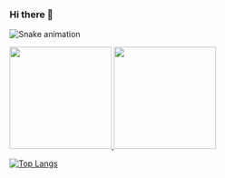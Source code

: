 ### Hi there 👋

![Snake animation](https://github.com/rubemruarllen-mcd/rubemruarllen-mcd/blob/output/github-contribution-grid-snake.svg)

<div>
<a href="https://github.com/rubemruarllen-mcd">
<img height="180em" src="https://github-readme-stats.vercel.app/api/top-langs/?username=rubemruarllen-mcd&layout=compact&langs_count=7&theme=dracula"/>
<img height="180em" src="https://github-readme-stats.vercel.app/api?username=rubemruarllen-mcd&show_icons=true&theme=merko&include_all_commits=true&count_private=true"/>
</div>

[![Top Langs](https://github-readme-stats.vercel.app/api/top-langs/?username=rubemruarllen-mcd&layout=compact)](https://github.com/rubemruarllen-mcd/github-readme-stats)

<!--
**rubemruarllen-mcd/rubemruarllen-mcd** is a ✨ _special_ ✨ repository because its `README.md` (this file) appears on your GitHub profile.

Here are some ideas to get you started:

- 🔭 I’m currently working on ...
- 🌱 I’m currently learning ...
- 👯 I’m looking to collaborate on ...
- 🤔 I’m looking for help with ...
- 💬 Ask me about ...
- 📫 How to reach me: ...
- 😄 Pronouns: ...
- ⚡ Fun fact: ...
-->
